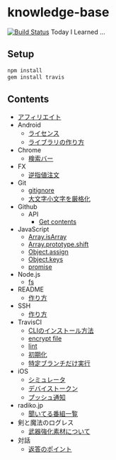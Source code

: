 # knowledge-base
[![Build Status](https://travis-ci.org/tanjo/til.svg?branch=master)](https://travis-ci.org/tanjo/knowledge-base)
Today I Learned …
## Setup
```sh
npm install
gem install travis
```
## Contents
- [アフィリエイト](./アフィリエイト.md)
- Android
  - [ライセンス](./Android/ライセンス.md)
  - [ライブラリの作り方](./Android/ライブラリの作り方.md)
- Chrome
  - [検索バー](./Chrome/検索バー.md)
- FX
  - [逆指値注文](./FX/逆指値注文.md)
- Git
  - [gitignore](./Git/gitignore.md)
  - [大文字小文字を厳格化](./Git/大文字小文字を厳格化.md)
- Github
  - API
    - [Get contents](./Github/API/Get%20contents.md)
- JavaScript
  - [Array.isArray](./JavaScript/Array.isArray.md)
  - [Array.prototype.shift](./JavaScript/Array.prototype.shift.md)
  - [Object.assign](./JavaScript/Object.assign.md)
  - [Object.keys](./JavaScript/Object.keys.md)
  - [promise](./JavaScript/promise.md)
- Node.js
  - [fs](./Node.js/fs.md)
- README
  - [作り方](./README/作り方.md)
- SSH
  - [作り方](./SSH/作り方.md)
- TravisCI
  - [CLIのインストール方法](./TravisCI/CLIのインストール方法.md)
  - [encrypt file](./TravisCI/encrypt%20file.md)
  - [lint](./TravisCI/lint.md)
  - [初期化](./TravisCI/初期化.md)
  - [特定ブランチだけ実行](./TravisCI/特定ブランチだけ実行.md)
- iOS
  - [シミュレータ](./iOS/シミュレータ.md)
  - [デバイストークン](./iOS/デバイストークン.md)
  - [プッシュ通知](./iOS/プッシュ通知.md)
- radiko.jp
  - [聞いてる番組一覧](./radiko.jp/聞いてる番組一覧.md)
- 剣と魔法のログレス
  - [武器強化素材について](./剣と魔法のログレス/武器強化素材について.md)
- 対話
  - [返答のポイント](./対話/返答のポイント.md)
